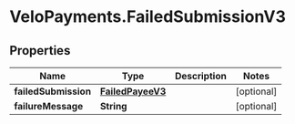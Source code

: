 # VeloPayments.FailedSubmissionV3

## Properties

Name | Type | Description | Notes
------------ | ------------- | ------------- | -------------
**failedSubmission** | [**FailedPayeeV3**](FailedPayeeV3.md) |  | [optional] 
**failureMessage** | **String** |  | [optional] 


